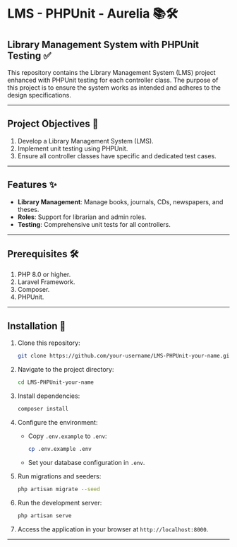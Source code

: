 # LMS - PHPUnit - Aurelia 📚🛠️

## Library Management System with PHPUnit Testing ✅

This repository contains the Library Management System (LMS) project enhanced with PHPUnit testing for each controller class. The purpose of this project is to ensure the system works as intended and adheres to the design specifications.

---

## Project Objectives 🎯
1. Develop a Library Management System (LMS).
2. Implement unit testing using PHPUnit.
3. Ensure all controller classes have specific and dedicated test cases.

---

## Features ✨
- **Library Management**: Manage books, journals, CDs, newspapers, and theses.
- **Roles**: Support for librarian and admin roles.
- **Testing**: Comprehensive unit tests for all controllers.

---

## Prerequisites 🛠️
1. PHP 8.0 or higher.
2. Laravel Framework.
3. Composer.
4. PHPUnit.

---

## Installation 🚀

1. Clone this repository:
   ```bash
   git clone https://github.com/your-username/LMS-PHPUnit-your-name.git
   ```

2. Navigate to the project directory:
   ```bash
   cd LMS-PHPUnit-your-name
   ```

3. Install dependencies:
   ```bash
   composer install
   ```

4. Configure the environment:
   - Copy `.env.example` to `.env`:
     ```bash
     cp .env.example .env
     ```
   - Set your database configuration in `.env`.

5. Run migrations and seeders:
   ```bash
   php artisan migrate --seed
   ```

6. Run the development server:
   ```bash
   php artisan serve
   ```

7. Access the application in your browser at `http://localhost:8000`.

---

